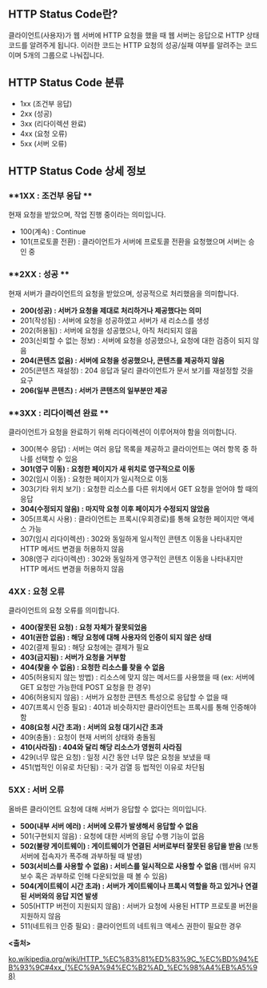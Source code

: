 ## **HTTP Status Code란?**

클라이언트(사용자)가 웹 서버에 HTTP 요청을 했을 때 웹 서버는 응답으로 HTTP 상태 코드를 알려주게 됩니다.
이러한 코드는 HTTP 요청의 성공/실패 여부를 알려주는 코드이며 5개의 그룹으로 나눠집니다.

 

## **HTTP Status Code 분류**

- 1xx (조건부 응답)
- 2xx (성공)
- 3xx (리다이렉션 완료)
- 4xx (요청 오류)
- 5xx (서버 오류)

 

## **HTTP Status Code 상세 정보**

 

### **1XX : 조건부 응답 **

현재 요청을 받았으며, 작업 진행 중이라는 의미입니다.

- 100(계속) : Continue
- 101(프로토콜 전환) : 클라이언트가 서버에 프로토콜 전환을 요청했으며 서버는 승인 중

 

### **2XX : 성공 **

현재 서버가 클라이언트의 요청을 받았으며, 성공적으로 처리했음을 의미합니다.

- **200(성공) : 서버가 요청을 제대로 처리하거나 제공했다는 의미**
- 201(작성됨) : 서버에 요청을 성공하였고 서버가 새 리소스를 생성 
- 202(허용됨) : 서버에 요청을 성공했으나, 아직 처리되지 않음
- 203(신뢰할 수 없는 정보) : 서버에 요청을 성공했으나, 요청에 대한 검증이 되지 않음
- **204(콘텐츠 없음) : 서버에 요청을 성공했으나, 콘텐츠를 제공하지 않음**
- 205(콘텐츠 재설정) : 204 응답과 달리 클라이언트가 문서 보기를 재설정할 것을 요구
- **206(일부 콘텐츠) : 서버가 콘텐츠의 일부분만 제공**

####  

### **3XX : 리다이렉션 완료 **

클라이언트가 요청을 완료하기 위해 리다이렉션이 이루어져야 함을 의미합니다.

- 300(복수 응답) : 서버는 여러 응답 목록을 제공하고 클라이언트는 여러 항목 중 하나를 선택할 수 있음
- **301(영구 이동) : 요청한 페이지가 새 위치로 영구적으로 이동**
- 302(임시 이동) : 요청한 페이지가 일시적으로 이동
- 303(기타 위치 보기) : 요청한 리소스를 다른 위치에서 GET 요청을 얻어야 할 때의 응답
- **304(수정되지 않음) : 마지막 요청 이후 페이지가 수정되지 않았음**
- 305(프록시 사용) : 클라이언트는 프록시(우회경로)를 통해 요청한 페이지만 액세스 가능
- 307(임시 리다이렉션) : 302와 동일하게 일시적인 콘텐츠 이동을 나타내지만 HTTP 메서드 변경을 허용하지 않음
- 308(영구 리다이렉션) : 302와 동일하게 영구적인 콘텐츠 이동을 나타내지만 HTTP 메서드 변경을 허용하지 않음

 

### **4XX : 요청 오류**

클라이언트의 요청 오류를 의미합니다.

- **400(잘못된 요청) : 요청 자체가 잘못되었음**
- **401(권한 없음) : 해당 요청에 대해 사용자의 인증이 되지 않은 상태**
- 402(결제 필요) : 해당 요청에는 결제가 필요
- **403(금지됨) : 서버가 요청을 거부함**
- **404(찾을 수 없음) : 요청한 리소스를 찾을 수 없음**
- 405(허용되지 않는 방법) : 리소스에 맞지 않는 메서드를 사용했을 때
  (ex: 서버에 GET 요청만 가능한데 POST 요청을 한 경우)
- 406(허용되지 않음) : 서버가 요청한 콘텐츠 특성으로 응답할 수 없을 때
- 407(프록시 인증 필요) : 401과 비슷하지만 클라이언트는 프록시를 통해 인증해야 함
- **408(요청 시간 초과) : 서버의 요청 대기시간 초과**
- 409(충돌) : 요청이 현재 서버의 상태와 충돌됨
- **410(사라짐) : 404와 달리 해당 리소스가 영원히 사라짐**
- 429(너무 많은 요청) : 일정 시간 동안 너무 많은 요청을 보냈을 때 
- 451(법적인 이유로 차단됨) : 국가 검열 등 법적인 이유로 차단됨

 

### **5XX : 서버 오류**

올바른 클라이언트 요청에 대해 서버가 응답할 수 없다는 의미입니다.

- **500(내부 서버 에러) : 서버에 오류가 발생해서 응답할 수 없음**
- 501(구현되지 않음) : 요청에 대한 서버의 응답 수행 기능이 없음
- **502(불량 게이트웨이) : 게이트웨이가 연결된 서버로부터 잘못된 응답을 받음**
  (보통 서버에 접속자가 폭주해 과부하될 때 발생)
- **503(서비스를 사용할 수 없음) : 서비스를 일시적으로 사용할 수 없음**
  (웹서버 유지보수 혹은 과부하로 인해 다운되었을 때 볼 수 있음)
- **504(게이트웨이 시간 초과) : 서버가 게이트웨이나 프록시 역할을 하고 있거나 연결된 서버와의 응답 지연 발생**
- 505(HTTP 버전이 지원되지 않음) : 서버가 요청에 사용된 HTTP 프로토콜 버전을 지원하지 않음
- 511(네트워크 인증 필요) : 클라이언트의 네트워크 액세스 권한이 필요한 경우

 

 

 

 

**<출처>**

[ko.wikipedia.org/wiki/HTTP_%EC%83%81%ED%83%9C_%EC%BD%94%EB%93%9C#4xx_(%EC%9A%94%EC%B2%AD_%EC%98%A4%EB%A5%98)](https://ko.wikipedia.org/wiki/HTTP_상태_코드#4xx_(요청_오류))